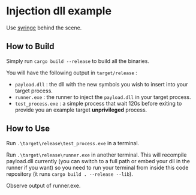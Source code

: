 # Injection dll example

Use [syringe](https://github.com/OpenByteDev/dll-syringe) behind the scene.

## How to Build

Simply run `cargo build --release` to build all the binaries.

You will have the following output in `target/release` :

- `payload.dll` : the dll with the new symbols you wish to insert into your target process.
- `runner.exe` : the runner to inject the `payload.dll` in your target process.
- `test_process.exe` : a simple process that wait 120s before exiting to provide you an example target **unprivileged**
  process.

## How to Use

Run `.\target\release\test_process.exe` in a terminal.

Run `.\target\release\runner.exe` in another terminal. This will recompile payload.dll currently (you can switch to a
full path or embed your dll in the runner if you want) so you need to run your terminal from inside this code
repository (it runs `cargo build . --release --lib`).

Observe output of runner.exe.

